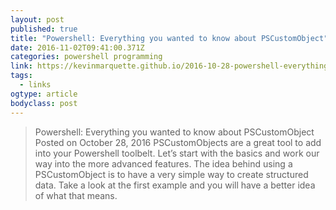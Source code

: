```yaml
---
layout: post
published: true
title: "Powershell: Everything you wanted to know about PSCustomObject"
date: 2016-11-02T09:41:00.371Z
categories: powershell programming 
link: https://kevinmarquette.github.io/2016-10-28-powershell-everything-you-wanted-to-know-about-pscustomobject/
tags:
  - links
ogtype: article
bodyclass: post
---
```


> Powershell: Everything you wanted to know about PSCustomObject
Posted on October 28, 2016
PSCustomObjects are a great tool to add into your Powershell toolbelt. Let’s start with the basics and work our way into the more advanced features. The idea behind using a PSCustomObject is to have a very simple way to create structured data. Take a look at the first example and you will have a better idea of what that means.
